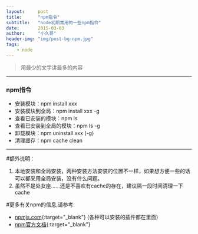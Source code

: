 ```yaml
---
layout:     post
title:      "npm指令"
subtitle:   "node初期常用的一些npm指令"
date:       2015-03-03
author:     "小久哥"
header-img: "img/post-bg-npm.jpg"
tags:
    - node
---
```


> 用最少的文字讲最多的内容

***

### npm指令

* 安装模块：npm install xxx
* 安装模块到全局：npm install xxx -g
* 查看已安装的模块：npm ls
* 查看已安装到全局的模块：npm ls -g
* 卸载模块：npm uninstall xxx (-g)
* 清理缓存：npm cache clean

***

#额外说明：

1. 本地安装和全局安装，两种安装方法安装的位置不一样，如果想方便一些的话可以都采用全局安装，没有什么问题。
2. 虽然不是处女座……还是不喜欢有cache的存在，建议隔一段时间清理一下cache

#更多有关npm的信息,请参考:

* [npmjs.com](http://npmjs.com/){:target="_blank"} (各种可以安装的插件都在里面)
* [npm官方文档](https://docs.npmjs.com/){:target="_blank"} 